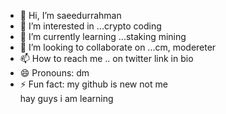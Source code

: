 - 👋 Hi, I’m saeedurrahman
- 👀 I’m interested in ...crypto coding 
- 🌱 I’m currently learning ...staking mining 
- 💞️ I’m looking to collaborate on ...cm, modereter
- 📫 How to reach me .. on twitter link in bio
- 😄 Pronouns: dm
- ⚡ Fun fact: my github is new not me  
hay guys i am learning
<!---
denger8429/denger8429 is a ✨ special ✨ repository because its `README.md` (this file) appears on your GitHub profile.
You can click the Preview link to take a look at your changes.
--->

